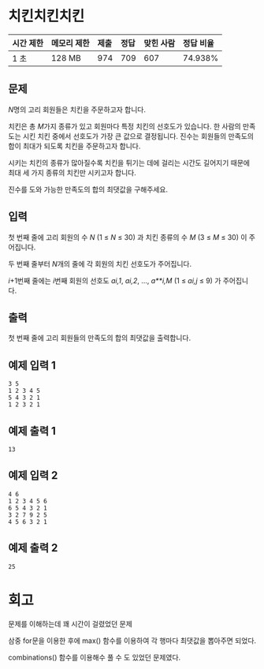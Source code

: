 # 치킨치킨치킨

| 시간 제한 | 메모리 제한 | 제출 | 정답 | 맞힌 사람 | 정답 비율 |
| :-------- | :---------- | :--- | :--- | :-------- | :-------- |
| 1 초      | 128 MB      | 974  | 709  | 607       | 74.938%   |

## 문제

*N*명의 고리 회원들은 치킨을 주문하고자 합니다.

치킨은 총 *M*가지 종류가 있고 회원마다 특정 치킨의 선호도가 있습니다. 한 사람의 만족도는 시킨 치킨 중에서 선호도가 가장 큰 값으로 결정됩니다. 진수는 회원들의 만족도의 합이 최대가 되도록 치킨을 주문하고자 합니다.

시키는 치킨의 종류가 많아질수록 치킨을 튀기는 데에 걸리는 시간도 길어지기 때문에 최대 세 가지 종류의 치킨만 시키고자 합니다.

진수를 도와 가능한 만족도의 합의 최댓값을 구해주세요.

## 입력

첫 번째 줄에 고리 회원의 수 *N* (1 ≤ *N* ≤ 30) 과 치킨 종류의 수 *M* (3 ≤ *M* ≤ 30) 이 주어집니다.

두 번째 줄부터 *N*개의 줄에 각 회원의 치킨 선호도가 주어집니다.

*i*+1번째 줄에는 *i*번째 회원의 선호도 *ai,1*, *ai,2*, ..., *a**i,M* (1 ≤ *ai,j* ≤ 9) 가 주어집니다.

## 출력

첫 번째 줄에 고리 회원들의 만족도의 합의 최댓값을 출력합니다.

## 예제 입력 1 

```
3 5
1 2 3 4 5
5 4 3 2 1
1 2 3 2 1
```

## 예제 출력 1 

```
13
```

## 예제 입력 2 

```
4 6
1 2 3 4 5 6
6 5 4 3 2 1
3 2 7 9 2 5
4 5 6 3 2 1
```

## 예제 출력 2 

```
25
```

# 회고

문제를 이해하는데 꽤 시간이 걸렸었던 문제

삼중 for문을 이용한 후에 max() 함수를 이용하여 각 행마다 최댓값을 뽑아주면 되었다.

combinations() 함수를 이용해수 풀 수 도 있었던 문제였다.
